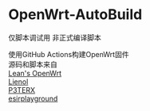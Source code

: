 # OpenWrt-AutoBuild

仅脚本调试用
非正式编译脚本

使用GitHub Actions构建OpenWrt固件  
源码和脚本来自  
[Lean's OpenWrt](https://github.com/coolsnowwolf/lede)  
[ Lienol](https://github.com/Lienol/openwrt-actions )  
[P3TERX](https://github.com/P3TERX/Actions-OpenWrt)  
[esirplayground](https://github.com/esirplayground/AutoBuild-OpenWrt)  
